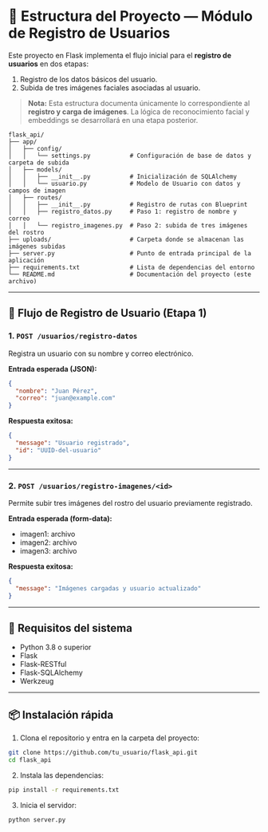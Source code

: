 # 📂 Estructura del Proyecto — Módulo de Registro de Usuarios

Este proyecto en Flask implementa el flujo inicial para el **registro de usuarios** en dos etapas:

1. Registro de los datos básicos del usuario.
2. Subida de tres imágenes faciales asociadas al usuario.

> **Nota:** Esta estructura documenta únicamente lo correspondiente al **registro y carga de imágenes**. La lógica de reconocimiento facial y embeddings se desarrollará en una etapa posterior.

```
flask_api/
├── app/
│   ├── config/
│   │   └── settings.py           # Configuración de base de datos y carpeta de subida
│   ├── models/
│   │   ├── __init__.py           # Inicialización de SQLAlchemy
│   │   └── usuario.py            # Modelo de Usuario con datos y campos de imagen
│   ├── routes/
│   │   ├── __init__.py           # Registro de rutas con Blueprint
│   │   ├── registro_datos.py     # Paso 1: registro de nombre y correo
│   │   └── registro_imagenes.py  # Paso 2: subida de tres imágenes del rostro
├── uploads/                      # Carpeta donde se almacenan las imágenes subidas
├── server.py                     # Punto de entrada principal de la aplicación
├── requirements.txt              # Lista de dependencias del entorno
└── README.md                     # Documentación del proyecto (este archivo)
```

---

## 🚀 Flujo de Registro de Usuario (Etapa 1)

### 1. `POST /usuarios/registro-datos`
Registra un usuario con su nombre y correo electrónico.

**Entrada esperada (JSON):**
```json
{
  "nombre": "Juan Pérez",
  "correo": "juan@example.com"
}
```

**Respuesta exitosa:**
```json
{
  "message": "Usuario registrado",
  "id": "UUID-del-usuario"
}
```

---

### 2. `POST /usuarios/registro-imagenes/<id>`
Permite subir tres imágenes del rostro del usuario previamente registrado.

**Entrada esperada (form-data):**
- imagen1: archivo
- imagen2: archivo
- imagen3: archivo

**Respuesta exitosa:**
```json
{
  "message": "Imágenes cargadas y usuario actualizado"
}
```

---

## 🧱 Requisitos del sistema

- Python 3.8 o superior
- Flask
- Flask-RESTful
- Flask-SQLAlchemy
- Werkzeug

---

## 📦 Instalación rápida

1. Clona el repositorio y entra en la carpeta del proyecto:

```bash
git clone https://github.com/tu_usuario/flask_api.git
cd flask_api
```

2. Instala las dependencias:

```bash
pip install -r requirements.txt
```

3. Inicia el servidor:

```bash
python server.py
```
